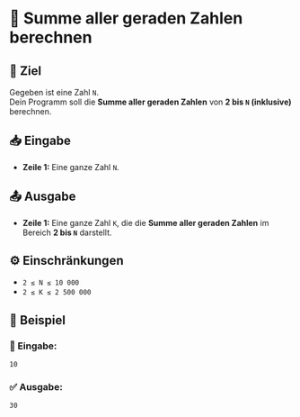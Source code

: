 # 🔢 Summe aller geraden Zahlen berechnen

## 🎯 Ziel
Gegeben ist eine Zahl `N`.  
Dein Programm soll die **Summe aller geraden Zahlen** von **2 bis `N` (inklusive)** berechnen.

## 📥 Eingabe
- **Zeile 1:** Eine ganze Zahl `N`.

## 📤 Ausgabe
- **Zeile 1:** Eine ganze Zahl `K`, die die **Summe aller geraden Zahlen** im Bereich **2 bis `N`** darstellt.

## ⚙️ Einschränkungen
- `2 ≤ N ≤ 10 000`
- `2 ≤ K ≤ 2 500 000`

## 📌 Beispiel

### 📝 Eingabe:
```
10
```

### ✅ Ausgabe:
```
30
```
